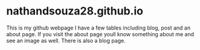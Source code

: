 # nathandsouza28.github.io
This is my github webpage
I have a few tables including blog, post and an about page. If you visit the about page youll know something about me and see an image as well.
There is also a blog page.
